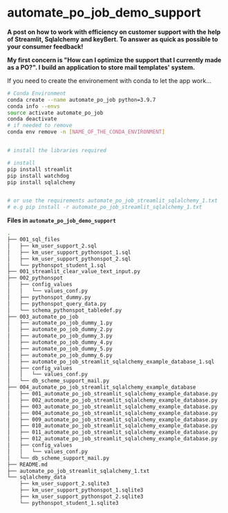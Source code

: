 # automate_po_job_demo_support


**A post on how to work with efficiency on customer support with the help of Streamlit, Sqlalchemy and keyBert. To answer as quick as possible to your consumer feedback!**





**My first concern is "How can I optimize the support that I currently made as a PO?". I build an application to store mail templates' system.**


If you need to create the environement with conda to let the app work...

```bash
# Conda Environment
conda create --name automate_po_job python=3.9.7
conda info --envs
source activate automate_po_job
conda deactivate
# if needed to remove
conda env remove -n [NAME_OF_THE_CONDA_ENVIRONMENT]


# install the libraries required

# install
pip install streamlit
pip install watchdog
pip install sqlalchemy


# or use the requirements automate_po_job_streamlit_sqlalchemy_1.txt
# e.g pip install -r automate_po_job_streamlit_sqlalchemy_1.txt

```



**Files in `automate_po_job_demo_support`**

```bash
.
├── 001_sql_files
│   ├── km_user_support_2.sql
│   ├── km_user_support_pythonspot_1.sql
│   ├── km_user_support_pythonspot_2.sql
│   └── pythonspot_student_1.sql
├── 001_streamlit_clear_value_text_input.py
├── 002_pythonspot
│   ├── config_values
│   │   └── values_conf.py
│   ├── pythonspot_dummy.py
│   ├── pythonspot_query_data.py
│   └── schema_pythonspot_tabledef.py
├── 003_automate_po_job
│   ├── automate_po_job_dummy_1.py
│   ├── automate_po_job_dummy_2.py
│   ├── automate_po_job_dummy_3.py
│   ├── automate_po_job_dummy_4.py
│   ├── automate_po_job_dummy_5.py
│   ├── automate_po_job_dummy_6.py
│   ├── automate_po_job_streamlit_sqlalchemy_example_database_1.sql
│   ├── config_values
│   │   └── values_conf.py
│   └── db_scheme_support_mail.py
├── 004_automate_po_job_streamlit_sqlalchemy_example_database
│   ├── 001_automate_po_job_streamlit_sqlalchemy_example_database.py
│   ├── 002_automate_po_job_streamlit_sqlalchemy_example_database.py
│   ├── 003_automate_po_job_streamlit_sqlalchemy_example_database.py
│   ├── 004_automate_po_job_streamlit_sqlalchemy_example_database.py
│   ├── 009_automate_po_job_streamlit_sqlalchemy_example_database.py
│   ├── 010_automate_po_job_streamlit_sqlalchemy_example_database.py
│   ├── 011_automate_po_job_streamlit_sqlalchemy_example_database.py
│   ├── 012_automate_po_job_streamlit_sqlalchemy_example_database.py
│   ├── config_values
│   │   └── values_conf.py
│   └── db_scheme_support_mail.py
├── README.md
├── automate_po_job_streamlit_sqlalchemy_1.txt
└── sqlalchemy_data
    ├── km_user_support_2.sqlite3
    ├── km_user_support_pythonspot_1.sqlite3
    ├── km_user_support_pythonspot_2.sqlite3
    └── pythonspot_student_1.sqlite3
```  
